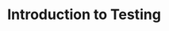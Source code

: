 ---
layout: slideshow
title: Introduction to Testing


slides:


  - content: |

      # Testing
   
    notes: |
      Focus on testing today


      Testing is a crucial part of software development.

      Whether we are part way writing some software or have potentially completed our software - how do we ensure that what we have done is correct.

      Testing is a deep topic, can take a while to pick up.

      Best way to learning is by discussing why why are doing this and then hands on practice

      During this less going to be less of me talking and more of you doing.

      You are not going to get it right the first time every time, going to learn by making mistakes

      Not going learn everything in one lecture, going to learn and consolidate over the remainder of the semester. 

      Please stop me at any point to ask questions.

  - content: |

      ## Checklists

    notes: |
      So this mentality, of checking to make sure whatever process or product we are doing or creating is everywhere. Think of a checklists. 
      We have checklists in all areas of life. Take driving for example. You want to overtake someone. Space, Speed, other cars, road surface.
      An industry that's famous for checklists is aviation. Aviation has a pretty remarkable safety record, you are much safer in a 747 than driving. A famous part of the aviations safety focussed culture are checklists. In aviation having not checked something can be a matter of life or death.


  
  - content: |
      ## Create a Take Off checklist

      ![Cessna](images/cessna.jpg){: height="500"}

    notes: |
      Lets go through an example. You own a light place like the one shown. YOu are about to fly somewhere, say Auckland to Wellington. What do you check before you do?   What's on your take-off check-list?

      Get into groups of two or three and write down a few points with your group. Spend a few minutes doing this.

      Who can share something with me something they wrote

      Have printed list



  - content: |
      # Do we test in science?
    notes: |
      Lets move to some more familiar territory. A lot of you will have conducted experiments of some sort. 

      When you are conducting an experiment, do you know that is has worked?
      I'm not a scientist, so you tell me. How do you know
      [Discussion]

      A lot of researchers,as Fabiana can attest, verify the results of their experiments when they get a result that they expect to see. This goes for software as well 

      time in design, controls and calibration  >> time spent doing the experiment

      The same goes for software, you should spend much more time thinking about design, what problems you are trying to solve, and testing your software than the time you spend writing it up

  - content: |
      # How could we test software  

    notes: |
      So you all have had some experience writing small pieces of software now. So we have been talking about how testing for a bit now. So how would you test software. What would you want to test.How could you test it. Not knowing is okay. Act is though  you were an exam and this question came up and you were doing your best to get some marks.

      How could we test?
      A website
      Opening a file
      A simulation - CFD  

  - content: |
      ## Wide variety of tests used in software
      - Unit tests
      - Regression tests
      - Integration test
      - And (many) more

    notes: |
      Unit tests, which what we will be focussing on today. Unit tests are about testing individual units of code, functions basically, and verifying the output is what we expect.

      Regressing is going backwards, so a regression test tests that our software is going backwards. As we develop our software things are going to change. We want to make sure that our software continues to behave as it use to and still works. Regression testing is for checking that as we tried to fix one thing we dint break another. 

      Integration testing is where we test that the different components of our software work together as a group. Integration tests check that the major part of the systems work together correctly.

      There are a lot more tests out there as well. 

      Enough time talking about tests. Lets start talking about how to write them.







---